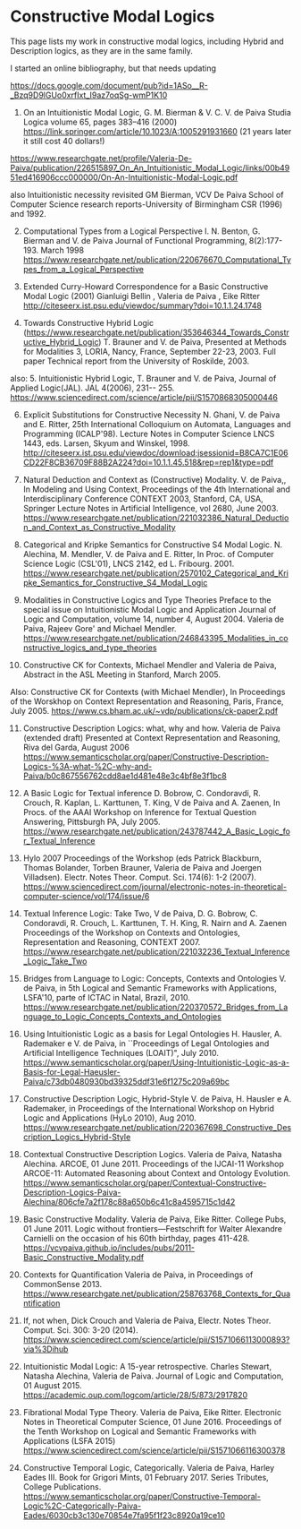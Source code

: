 # Constructive Modal Logics 

This page lists my work in constructive modal logics, including Hybrid and Description logics, as they are in the same family.

I started an online bibliography, but  that needs updating

https://docs.google.com/document/pub?id=1ASo__R-_Bzq9D9lGUo0xrfIxt_I9az7oqSg-wmP1K10

1. On an Intuitionistic Modal Logic, 
G. M. Bierman & V. C. V. de Paiva 
Studia Logica volume 65, pages 383–416 (2000)
https://link.springer.com/article/10.1023/A:1005291931660
(21 years later it still cost 40 dollars!)

https://www.researchgate.net/profile/Valeria-De-Paiva/publication/226515897_On_An_Intuitionistic_Modal_Logic/links/00b4951ed416906ccc000000/On-An-Intuitionistic-Modal-Logic.pdf

also Intuitionistic necessity revisited GM Bierman, VCV De Paiva School of Computer Science research reports-University of Birmingham CSR (1996)
and 1992.

2. Computational Types from a Logical Perspective I.
N. Benton, G. Bierman and V. de Paiva 
Journal of Functional Programming, 8(2):177-193. March 1998 
https://www.researchgate.net/publication/220676670_Computational_Types_from_a_Logical_Perspective

3. Extended Curry-Howard Correspondence for a Basic Constructive Modal Logic (2001)
 Gianluigi Bellin , Valeria de Paiva , Eike Ritter 
 http://citeseerx.ist.psu.edu/viewdoc/summary?doi=10.1.1.24.1748
 
4. Towards Constructive Hybrid Logic 
(https://www.researchgate.net/publication/353646344_Towards_Constructive_Hybrid_Logic)
 T. Brauner and V. de Paiva, Presented at Methods for Modalities 3, LORIA, Nancy, France, September 22-23, 2003. 
 Full paper Technical report from the University of Roskilde, 2003.
 
 also:
5. Intuitionistic Hybrid Logic,
 T. Brauner and V. de Paiva,
 Journal of Applied Logic(JAL). JAL 4(2006), 231-- 255.
 https://www.sciencedirect.com/science/article/pii/S1570868305000446
 
6. Explicit Substitutions for Constructive Necessity
N. Ghani, V. de Paiva and E. Ritter, 
25th International Colloquium on Automata, Languages and Programming (ICALP'98). 
Lecture Notes in Computer Science LNCS 1443, eds. Larsen, Skyum and Winskel, 1998. 
http://citeseerx.ist.psu.edu/viewdoc/download;jsessionid=B8CA7C1E06CD22F8CB36709F88B2A224?doi=10.1.1.45.518&rep=rep1&type=pdf

7.  Natural Deduction and Context as (Constructive) Modality. 
V. de Paiva,, In Modeling and Using Context, Proceedings of the 4th International and Interdisciplinary Conference 
CONTEXT 2003, Stanford, CA, USA, Springer Lecture Notes in Artificial Intelligence, vol 2680, June 2003.
https://www.researchgate.net/publication/221032386_Natural_Deduction_and_Context_as_Constructive_Modality

8. Categorical and Kripke Semantics for Constructive S4 Modal Logic. 
N. Alechina, M. Mendler, V. de Paiva and E. Ritter, 
In Proc. of Computer Science Logic (CSL'01), LNCS 2142, ed L. Fribourg. 2001.
https://www.researchgate.net/publication/2570102_Categorical_and_Kripke_Semantics_for_Constructive_S4_Modal_Logic

9. Modalities in Constructive Logics and Type Theories 
Preface to the special issue on Intuitionistic Modal Logic and Application
Journal of Logic and Computation, volume 14, number 4, August 2004. 
Valeria de Paiva, Rajeev Gore' and Michael Mendler.
https://www.researchgate.net/publication/246843395_Modalities_in_constructive_logics_and_type_theories

10. Constructive CK for Contexts, 
Michael Mendler and Valeria de Paiva, 
Abstract in the ASL Meeting in Stanford, March 2005. 

Also:
Constructive CK for Contexts (with Michael Mendler), 
In Proceedings of the Worskhop on Context Representation and Reasoning, Paris, France, July 2005.
https://www.cs.bham.ac.uk/~vdp/publications/ck-paper2.pdf

11. Constructive Description Logics: what, why and how. 
Valeria de Paiva (extended draft) Presented at Context Representation and Reasoning, Riva del Garda, August 2006
https://www.semanticscholar.org/paper/Constructive-Description-Logics-%3A-what-%2C-why-and-Paiva/b0c867556762cdd8ae1d481e48e3c4bf8e3f1bc8

12. A Basic Logic for Textual inference 
D. Bobrow, C. Condoravdi, R. Crouch, R. Kaplan, L. Karttunen, T. King, V de Paiva and A. Zaenen, 
In Procs. of the AAAI Workshop on Inference for Textual Question Answering, Pittsburgh PA, July 2005.
https://www.researchgate.net/publication/243787442_A_Basic_Logic_for_Textual_Inference

13. Hylo 2007 Proceedings of the Workshop (eds  Patrick Blackburn, Thomas Bolander, Torben Brauner, Valeria de Paiva and Joergen Villadsen). 
Electr. Notes Theor. Comput. Sci. 174(6): 1-2 (2007).
https://www.sciencedirect.com/journal/electronic-notes-in-theoretical-computer-science/vol/174/issue/6

14. Textual Inference Logic: Take Two, 
V de Paiva, D. G. Bobrow, C. Condoravdi, R. Crouch,  L. Karttunen, T. H. King, R. Nairn and A. Zaenen  
Proceedings of the Workshop on Contexts and Ontologies, Representation and Reasoning, CONTEXT 2007.
https://www.researchgate.net/publication/221032236_Textual_Inference_Logic_Take_Two

15. Bridges from Language to Logic: Concepts, Contexts and Ontologies 
V. de Paiva, in 5th Logical and Semantic Frameworks with Applications, LSFA'10, parte of ICTAC in Natal, Brazil, 2010.
https://www.researchgate.net/publication/220370572_Bridges_from_Language_to_Logic_Concepts_Contexts_and_Ontologies

16. Using Intuitionistic Logic as a basis for Legal Ontologies 
H. Hausler, A. Rademaker e V. de Paiva, in ``Proceedings of Legal Ontologies and Artificial Intelligence Techniques (LOAIT)", July 2010.
https://www.semanticscholar.org/paper/Using-Intuitionistic-Logic-as-a-Basis-for-Legal-Haeusler-Paiva/c73db0480930bd39325ddf31e6f1275c209a69bc

17. Constructive Description Logic, Hybrid-Style 
V. de Paiva, H. Hausler e A. Rademaker, in  Proceedings of the International Workshop on Hybrid Logic and Applications (HyLo 2010), Aug 2010.
https://www.researchgate.net/publication/220367698_Constructive_Description_Logics_Hybrid-Style

18. Contextual Constructive Description Logics. 
Valeria de Paiva, Natasha Alechina. 
ARCOE, 01 June 2011. Proceedings of the IJCAI-11 Workshop ARCOE-11: Automated Reasoning about Context and Ontology Evolution. 
https://www.semanticscholar.org/paper/Contextual-Constructive-Description-Logics-Paiva-Alechina/806cfe7a2f178c88a650b6c41c8a4595715c1d42

19. Basic Constructive Modality. 
Valeria de Paiva, Eike Ritter. College Pubs, 01 June 2011. 
Logic without frontiers—Festschrift for Walter Alexandre Carnielli on the occasion of his 60th birthday, pages 411-428.
https://vcvpaiva.github.io/includes/pubs/2011-Basic_Constructive_Modality.pdf

20. Contexts for Quantification
Valeria de Paiva, in Proceedings of CommonSense 2013.
https://www.researchgate.net/publication/258763768_Contexts_for_Quantification

21. If, not when,
Dick Crouch and Valeria de Paiva, Electr. Notes Theor. Comput. Sci. 300: 3-20 (2014).
https://www.sciencedirect.com/science/article/pii/S1571066113000893?via%3Dihub

22. Intuitionistic Modal Logic: A 15-year retrospective.
Charles Stewart, Natasha Alechina, Valeria de Paiva. 
Journal of Logic and Computation, 01 August 2015.
https://academic.oup.com/logcom/article/28/5/873/2917820

23. Fibrational Modal Type Theory. 
Valeria de Paiva, Eike Ritter. Electronic Notes in Theoretical Computer Science, 01 June 2016. 
Proceedings of the Tenth Workshop on Logical and Semantic Frameworks with Applications (LSFA 2015)
https://www.sciencedirect.com/science/article/pii/S1571066116300378

24. Constructive Temporal Logic, Categorically. 
Valeria de Paiva, Harley Eades III. 
Book for Grigori Mints, 01 February 2017. Series Tributes, College Publications.
https://www.semanticscholar.org/paper/Constructive-Temporal-Logic%2C-Categorically-Paiva-Eades/6030cb3c130e70854e7fa95f1f23c8920a19ce10



